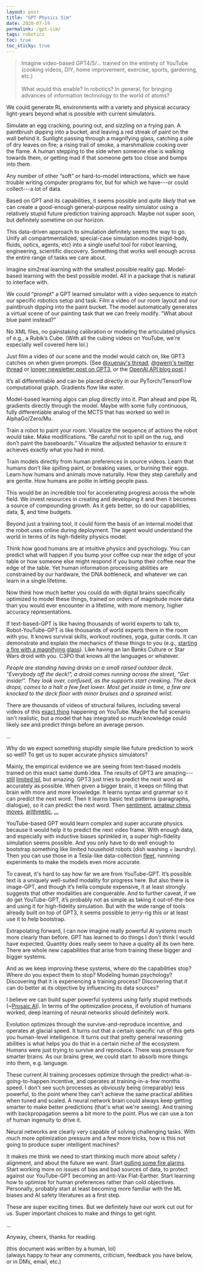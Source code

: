 ```yaml
---
layout: post
title: "GPT Physics Sim"
date: 2020-07-19
permalink: /gpt-sim/
tags: robotics 
toc: true
toc_sticky: true
---
```


>Imagine video-based GPT4/5/... trained on the entirety of YouTube (cooking videos, DIY, home improvement, exercise, sports, gardening, etc.) <br><br>
What would this enable? In robotics? In general, for bringing advances of information technology to the world of atoms?

We could generate RL environments with a variety and physical accuracy light-years beyond what is possible with current simulators.

Simulate an egg cracking, pouring out, and sizzling on a frying pan. A paintbrush dipping into a bucket, and leaving a red streak of paint on the wall behind it.
Sunlight passing through a magnifying glass, catching a pile of dry leaves on fire; a rising trail of smoke, a marshmallow cooking over the flame.
A human stepping to the side when someone else is walking towards them, or getting mad if that someone gets too close and bumps into them.

Any number of other “soft” or hard-to-model interactions, which we have trouble writing computer programs for, but for which we have---or could collect---a lot of data.

Based on GPT and its capabilities, it seems possible and *quite likely* that we can create a good-enough general-purpose reality simulator using a relatively stupid future prediction training approach. Maybe not super soon, but definitely sometime on our horizon.

This data-driven approach to simulation definitely seems the way to go. Unify all compartmentalized, special-case simulation modes (rigid-body, fluids, optics, agents, etc) into a single useful tool for robot learning, engineering, scientific discovery.
Something that works well enough across the entire range of tasks we care about.

Imagine sim2real learning with the smallest possible reality gap.
Model-based learning with the best possible model.
All in a package that is natural to interface with.

We could “prompt” a GPT learned simulator with a video sequence to match our specific robotics setup and task.  Film a video of our room layout and our paintbrush dipping into the paint bucket. The model automatically generates a virtual scene of our painting task that we can freely modify. “What about blue paint instead?”

No XML files, no painstaking calibration or modeling the articulated physics of e.g., a Rubik’s Cube. (With all the cubing videos on YouTube, we're especially well covered here lol.)

Just film a video of our scene and the model would catch on, like GPT3 catches on when given prompts. (See [@xuenay's thread](https://twitter.com/xuenay/status/1283312640199196673), [@gwern's twitter thread](https://twitter.com/gwern/status/1267215588214136833) or [longer newsletter post on GPT3](https://www.gwern.net/newsletter/2020/05#gpt-3), or the [OpenAI API blog post](https://openai.com/blog/openai-api/).)

It’s all differentiable and can be placed directly in our PyTorch/TensorFlow computational graph.  Gradients flow like water.

Model-based learning algos can plug directly into it. Plan ahead and pipe RL gradients directly through the model. Maybe with some fully continuous, fully differentiable analog of the MCTS that has worked so well in AlphaGo/Zero/Mu.

Train a robot to paint your room. Visualize the sequence of actions the robot would take. Make modifications. “Be careful not to spill on the rug, and don’t paint the baseboards.” Visualize the adjusted behavior to ensure it achieves exactly what you had in mind.

Train models directly from human preferences in source videos. Learn that humans don’t like spilling paint, or breaking vases, or burning their eggs. Learn how humans and animals move naturally. How they step carefully and are gentle. How humans are polite in letting people pass. 

This would be an incredible tool for accelerating progress across the whole field. We invest resources in creating and developing it and then it becomes a source of compounding growth. As it gets better, so do our capabilities, data, $, and time budgets.

Beyond just a training tool, it could form the basis of an internal model that the robot uses online during deployment. The agent would understand the world in terms of its high-fidelity physics model. 

Think how good humans are at intuitive physics and pyschology. You can predict
what will happen if you bump your coffee cup near the edge of your table
or how someone else might respond if you bump their coffee near the edge of the table.
Yet human information processing abilities are constrained by our hardware,
the DNA bottleneck, and whatever we can learn in a single lifetime.

Now think how much better you could do with digital brains specifically optimized to 
model these things, trained on orders of magnitude more data than you would
ever encounter in a lifetime, with more memory, higher accuracy representations.

If text-based-GPT is like having thousands of world experts to talk to,
Robot-YouTube-GPT is like thousands of world experts there in the room with you. 
It knows survival skills, workout routines, yoga, guitar cords. 
It can demonstrate and explain the
mechanics of these things to you (e.g., [starting a fire with a magnifying glass](https://www.youtube.com/watch?v=D2ym8wt5NWo)).
Like having an Ian Banks Culture or Star Wars droid with you. C3PO that knows all the languages or whatever.

*People are standing having drinks on a small raised outdoor deck.
"Everybody off the deck!", a droid comes running across the street,
"Get inside!". They look over, confused, as the supports start creaking.
The deck drops, comes to a halt a few feet lower. Most get inside in time,
a few are knocked to the deck floor with minor bruises and a sprained wrist.* 

There are thousands of videos of structural failures, including several videos of this [exact thing](https://www.youtube.com/results?search_query=deck+collapse) happening on YouTube.
Maybe the full scenario isn't realistic, but a model that has integrated so much 
knowledge could likely see and predict things before an
average person.


...

Why do we expect something stupidly simple like future prediction to work so well? To get us to super accurate physics simulators?

Mainly, the empirical evidence we are seeing from text-based models trained on this exact same dumb idea. The results of GPT3 are amazing---[still](https://twitter.com/michael_nielsen/status/1284937254666768384) [limited lol](https://twitter.com/sama/status/1284922296348454913), but amazing.
GPT3 just tries to predict the next word as accurately as possible.
When given a bigger brain, it keeps on filling that brain with more and more knowledge.
It learns syntax and grammar so it can predict the next word.
Then it learns basic text patterns (paragraphs, dialogue), so it can predict the next word.
Then [sentiment](https://openai.com/blog/language-unsupervised/), [amateur chess moves](https://twitter.com/TomChivers/status/1214488063310741504), [arithmetic](https://twitter.com/gwern/status/1277244260186763265), [...](https://twitter.com/xuenay/status/1283312640199196673)

YouTube-based GPT would learn complex and super accurate physics because it would help it to predict the next video frame.
With enough data, and especially with inductive biases sprinkled in, a super high-fidelity simulation seems possible.
And you only have to do well enough to bootstrap something like limited household robots (dish washing + laundry).
Then you can use those in a Tesla-like data-collection [fleet](https://www.youtube.com/watch?v=Ucp0TTmvqOE&feature=youtu.be&t=6678), runnning experiments to make the models even more accurate.

To caveat, it's hard to say how far we are from YouTube-GPT.  It’s possible text is a uniquely well-suited modality for progress here. But also there is image-GPT, and though it’s hella compute expensive, it at least strongly suggests that other modalities are conquerable.
And to further caveat, if we do get YouTube-GPT, it’s probably not as simple as taking it out-of-the-box and using it for high-fidelity simulation. But with the wide range of tools already built on top of GPT3, it seems possible to jerry-rig this or at least use it to help bootstrap.

Extrapolating forward,
I can now imagine really powerful AI systems much more clearly than before.
GPT has learned to do things I don't think I would have expected. 
Quantity does really seem to have a quality all its own here.
There are whole new capabilities that arise from training these bigger and bigger systems.

And as we keep improving these systems, where do the capabilities stop?
Where do you expect them to stop?
Modeling human psychology?
Discovering that it is experiencing a training process?
Discovering that it can do better at its objective by influencing its data sources?

I believe we can build super powerful systems using fairly stupid methods (~[Prosaic AI](https://ai-alignment.com/prosaic-ai-control-b959644d79c2)).
In terms of the optimization process, if evolution of humans worked, deep learning of 
neural networks should definitely work.

Evolution optimizes through the survive-and-reproduce incentive, and operates at glacial speed.
It turns out that a certain specific run of this gets you human-level intelligence.
It turns out that pretty general reasoning abilities is what helps
you do that in a certain niche of the ecosystem.
Humans were just trying to survive and reproduce.
There was pressure for smarter brains.
As our brains grew, we could start to absorb more things into them,
e.g. language.

These current AI training processes optimize through the predict-what-is-going-to-happen incentive,
and operates at training-in-a-few months speed.
I don't see such processes as obviously being (irreparably) less powerful, to the point where
they can't achieve the same practical abilities when tuned and scaled.
A neural network brain could always keep getting smarter to make better predictions (that's what we're seeing).
And training with backpropagation seems a bit more to the point.
Plus we can use a ton of human ingenuity to drive it.

Neural networks are clearly very capable of solving challenging tasks.
With much more optimization pressure and a few more tricks, how is this not going to produce super intelligent machines?

It makes me think we need to start thinking much more about safety / alignment, and
about the future we want.  Start [pulling some fire alarms](https://intelligence.org/2017/10/13/fire-alarm/#:~:text=There's%20no%20possible%20sign%20short,5%2C%20or%202%20years%20away.&text=So%20there%20isn't%20going,Period.).
Start working more on issues of bias and bad sources of data, to protect against our YouTube-GPT becoming an anti-Vax Flat-Earther. Start learning how to optimize for human preferences
rather than cold objectives. Personally, probably start at least becoming more familiar with the ML biases and AI safety literatures as a first step.

These are super exciting times. But we definitely have our work cut out for us.
Super important choices to make and things to get right.

...

Anyway, cheers, thanks for reading.

(this document was written by a human, lol)<br>
(always happy to hear any comments, criticism, feedback you have below, or in DMs, email, etc.)



